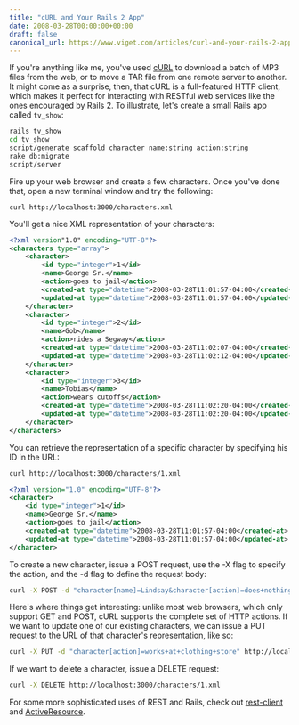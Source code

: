 ```yaml
---
title: "cURL and Your Rails 2 App"
date: 2008-03-28T00:00:00+00:00
draft: false
canonical_url: https://www.viget.com/articles/curl-and-your-rails-2-app/
---
```


If you're anything like me, you've used
[cURL](https://en.wikipedia.org/wiki/CURL) to download a batch of MP3
files from the web, or to move a TAR file from one remote server to
another. It might come as a surprise, then, that cURL is a full-featured
HTTP client, which makes it perfect for interacting with RESTful web
services like the ones encouraged by Rails 2. To illustrate, let's
create a small Rails app called `tv_show`:

```sh
rails tv_show
cd tv_show
script/generate scaffold character name:string action:string
rake db:migrate
script/server
```

Fire up your web browser and create a few characters. Once you've done
that, open a new terminal window and try the following:

```
curl http://localhost:3000/characters.xml
```

You'll get a nice XML representation of your characters:

```xml
<?xml version"1.0" encoding="UTF-8"?>
<characters type="array">
    <character>
        <id type="integer">1</id>
        <name>George Sr.</name>
        <action>goes to jail</action>
        <created-at type="datetime">2008-03-28T11:01:57-04:00</created-at>
        <updated-at type="datetime">2008-03-28T11:01:57-04:00</updated-at>
    </character>
    <character>
        <id type="integer">2</id>
        <name>Gob</name>
        <action>rides a Segway</action>
        <created-at type="datetime">2008-03-28T11:02:07-04:00</created-at>
        <updated-at type="datetime">2008-03-28T11:02:12-04:00</updated-at>
    </character>
    <character>
        <id type="integer">3</id>
        <name>Tobias</name>
        <action>wears cutoffs</action>
        <created-at type="datetime">2008-03-28T11:02:20-04:00</created-at>
        <updated-at type="datetime">2008-03-28T11:02:20-04:00</updated-at>
    </character>
</characters>
```

You can retrieve the representation of a specific character by
specifying his ID in the URL:

```sh
curl http://localhost:3000/characters/1.xml
```

```xml
<?xml version="1.0" encoding="UTF-8"?>
<character>
    <id type="integer">1</id>
    <name>George Sr.</name>
    <action>goes to jail</action>
    <created-at type="datetime">2008-03-28T11:01:57-04:00</created-at>
    <updated-at type="datetime">2008-03-28T11:01:57-04:00</updated-at>
</character>
```

To create a new character, issue a POST request, use the -X flag to
specify the action, and the -d flag to define the request body:

```sh
curl -X POST -d "character[name]=Lindsay&character[action]=does+nothing" http://localhost:3000/characters.xml
```

Here's where things get interesting: unlike most web browsers, which
only support GET and POST, cURL supports the complete set of HTTP
actions. If we want to update one of our existing characters, we can
issue a PUT request to the URL of that character's representation, like
so:

```sh
curl -X PUT -d "character[action]=works+at+clothing+store" http://localhost:3000/characters/4.xml
```

If we want to delete a character, issue a DELETE request:

```sh
curl -X DELETE http://localhost:3000/characters/1.xml
```

For some more sophisticated uses of REST and Rails, check out
[rest-client](https://rest-client.heroku.com/rdoc/) and
[ActiveResource](http://ryandaigle.com/articles/2006/06/30/whats-new-in-edge-rails-activeresource-is-here).

